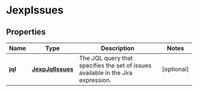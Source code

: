 
# JexpIssues

## Properties
Name | Type | Description | Notes
------------ | ------------- | ------------- | -------------
**jql** | [**JexpJqlIssues**](JexpJqlIssues.md) | The JQL query that specifies the set of issues available in the Jira expression. |  [optional]



